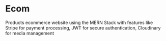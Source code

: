 # Ecom
Products ecommerce website using the MERN Stack with features like Stripe for payment processing, JWT for secure authentication, Cloudinary for media management
